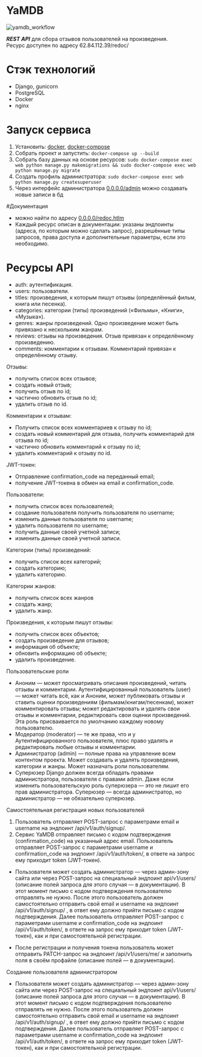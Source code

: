# YaMDB

![yamdb_workflow](https://github.com/bitcoineazy/yamdb_final/actions/workflows/yamdb_workflow.yml/badge.svg)

***REST API*** для сбора отзывов пользователей на произведения.<br>
Ресурс доступен по адресу 62.84.112.39/redoc/


# Стэк технологий
- Django, gunicorn
- PostgreSQL
- Docker
- nginx


# Запуск сервиса
 
1. Установить: [docker](https://www.docker.com/get-started), [docker-compose](https://docs.docker.com/compose/install/)
2. Собрать проект и запустить: ```docker-compose up --build```
3. Собрать базу данных на основе ресурсов: ```sudo docker-compose exec web python manage.py makemigrations && sudo docker-compose exec web python manage.py migrate```
4. Создать профиль администратора: ```sudo docker-compose exec web python manage.py createsuperuser```
5. Через интерфейс администратора [0.0.0.0/admin](0.0.0.0/admin) можно создавать новые записи в бд


#Документация

- можно найти по адресу [0.0.0.0/redoc.htlm](0.0.0.0/redoc.htlm)
- Каждый ресурс описан в документации: указаны эндпоинты (адреса, по которым можно сделать запрос), разрешённые типы запросов, права доступа и дополнительные параметры, если это необходимо.

# Ресурсы API

- auth: аутентификация.
- users: пользователи.
- titles: произведения, к которым пишут отзывы (определённый фильм, книга или песенка).
- categories: категории (типы) произведений («Фильмы», «Книги», «Музыка»).
- genres: жанры произведений. Одно произведение может быть привязано к нескольким жанрам.
- reviews: отзывы на произведения. Отзыв привязан к определённому произведению.
- comments: комментарии к отзывам. Комментарий привязан к определённому отзыву.

Отзывы:
+ получить список всех отзывов;
+ создать новый отзыв;
+ получить отзыв по id;
+ частично обновить отзыв по id;
+ удалить отзыв по id.

Комментарии к отзывам:

+ Получить список всех комментариев к отзыву по id;
+ создать новый комментарий для отзыва, получить комментарий для отзыва по id;
+ частично обновить комментарий к отзыву по id;
+ удалить комментарий к отзыву по id.

JWT-токен:

+ Отправление confirmation_code на переданный email;
+ получение JWT-токена в обмен на email и confirmation_code.

Пользователи:

+ получить список всех пользователей;
+ создание пользователя получить пользователя по username;
+ изменить данные пользователя по username;
+ удалить пользователя по username;
+ получить данные своей учетной записи;
+ изменить данные своей учетной записи.

Категории (типы) произведений:

+ получить список всех категорий;
+ создать категорию;
+ удалить категорию.

Категории жанров:

+ получить список всех жанров
+ создать жанр;
+ удалить жанр.

Произведения, к которым пишут отзывы:

+ получить список всех объектов;
+ создать произведение для отзывов;
+ информация об объекте;
+ обновить информацию об объекте;
+ удалить произведение.

Пользовательские роли
- Аноним — может просматривать описания произведений, читать отзывы и комментарии.
Аутентифицированный пользователь (user) — может читать всё, как и Аноним, может публиковать отзывы и ставить оценки произведениям (фильмам/книгам/песенкам), может комментировать отзывы; может редактировать и удалять свои отзывы и комментарии, редактировать свои оценки произведений. Эта роль присваивается по умолчанию каждому новому пользователю.
- Модератор (moderator) — те же права, что и у Аутентифицированного пользователя, плюс право удалять и редактировать любые отзывы и комментарии.
- Администратор (admin) — полные права на управление всем контентом проекта. Может создавать и удалять произведения, категории и жанры. Может назначать роли пользователям.
- Суперюзер Django должен всегда обладать правами администратора, пользователя с правами admin. Даже если изменить пользовательскую роль суперюзера — это не лишит его прав администратора. Суперюзер — всегда администратор, но администратор — не обязательно суперюзер.

Самостоятельная регистрация новых пользователей
1. Пользователь отправляет POST-запрос с параметрами email и username на эндпоинт /api/v1/auth/signup/.
2. Сервис YaMDB отправляет письмо с кодом подтверждения (confirmation_code) на указанный адрес email.
Пользователь отправляет POST-запрос с параметрами username и confirmation_code на эндпоинт /api/v1/auth/token/, в ответе на запрос ему приходит token (JWT-токен).
- Пользователя может создать администратор — через админ-зону сайта или через POST-запрос на специальный эндпоинт api/v1/users/ (описание полей запроса для этого случая — в документации). В этот момент письмо с кодом подтверждения пользователю отправлять не нужно.
После этого пользователь должен самостоятельно отправить свой email и username на эндпоинт /api/v1/auth/signup/ , в ответ ему должно прийти письмо с кодом подтверждения.
Далее пользователь отправляет POST-запрос с параметрами username и confirmation_code на эндпоинт /api/v1/auth/token/, в ответе на запрос ему приходит token (JWT-токен), как и при самостоятельной регистрации.

- После регистрации и получения токена пользователь может отправить PATCH-запрос на эндпоинт /api/v1/users/me/ и заполнить поля в своём профайле (описание полей — в документации).

Создание пользователя администратором

- Пользователя может создать администратор — через админ-зону сайта или через POST-запрос на специальный эндпоинт api/v1/users/ (описание полей запроса для этого случая — в документации). В этот момент письмо с кодом подтверждения пользователю отправлять не нужно.
После этого пользователь должен самостоятельно отправить свой email и username на эндпоинт /api/v1/auth/signup/ , в ответ ему должно прийти письмо с кодом подтверждения.
Далее пользователь отправляет POST-запрос с параметрами username и confirmation_code на эндпоинт /api/v1/auth/token/, в ответе на запрос ему приходит token (JWT-токен), как и при самостоятельной регистрации.


